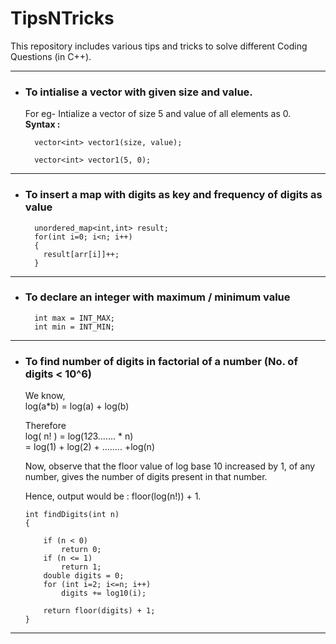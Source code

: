 # TipsNTricks
This repository includes various tips and tricks to solve different Coding Questions (in C++).

---  

+ ### To intialise a vector with given size and value.  
  For eg- Intialize a vector of size 5 and value of all elements as 0.  
  **Syntax :**  
  ```  
    vector<int> vector1(size, value);
  ```  
  
  ```
    vector<int> vector1(5, 0);
  ```   
  
---

+ ### To insert a map with digits as key and frequency of digits as value  
  ```  
    unordered_map<int,int> result;  
    for(int i=0; i<n; i++)  
    {  
      result[arr[i]]++;  
    }  
  ```  
  
---

+ ### To declare an integer with maximum / minimum value  
  ```  
    int max = INT_MAX;  
    int min = INT_MIN;  
  ```  
  
---
    
+ ### To find number of digits in factorial of a number (No. of digits < 10^6)  
    We know,  
    log(a*b) = log(a) + log(b)  

    Therefore  
    log( n! ) = log(1*2*3....... * n)   
              = log(1) + log(2) + ........ +log(n)  

    Now, observe that the floor value of log base 10 increased by 1, of any number, gives the number of digits present in that number.  

    Hence, output would be : floor(log(n!)) + 1.  
  ```
  int findDigits(int n) 
  { 

      if (n < 0) 
          return 0; 
      if (n <= 1) 
          return 1; 
      double digits = 0; 
      for (int i=2; i<=n; i++) 
          digits += log10(i); 

      return floor(digits) + 1; 
  } 
  ```  

---

